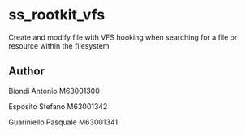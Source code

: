 # ss_rootkit_vfs
Create and modify file with VFS hooking when searching for a file or resource within the filesystem

## Author

Biondi Antonio M63001300

Esposito Stefano M63001342

Guariniello Pasquale M63001341
